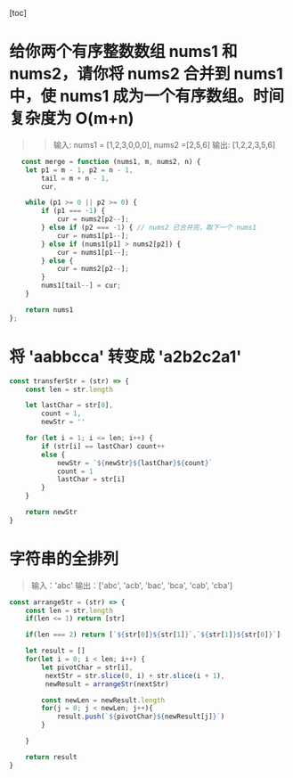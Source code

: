 [toc]

# 给你两个有序整数数组 nums1 和 nums2，请你将 nums2 合并到 nums1 中，使 nums1 成为一个有序数组。时间复杂度为 O(m+n)

> > 输入: nums1 = [1,2,3,0,0,0], nums2 =[2,5,6]
> > 输出: [1,2,2,3,5,6]

```JavaScript
   const merge = function (nums1, m, nums2, n) {
    let p1 = m - 1, p2 = n - 1,
        tail = m + n - 1,
        cur,

    while (p1 >= 0 || p2 >= 0) {
        if (p1 === -1) {
            cur = nums2[p2--];
        } else if (p2 === -1) { // nums2 已合并完，取下一个 nums1
            cur = nums1[p1--];
        } else if (nums1[p1] > nums2[p2]) {
            cur = nums1[p1--];
        } else {
            cur = nums2[p2--];
        }
        nums1[tail--] = cur;
    }

    return nums1
};
```

# 将 'aabbcca' 转变成 'a2b2c2a1'

```JavaScript
const transferStr = (str) => {
    const len = str.length

    let lastChar = str[0],
        count = 1,
        newStr = ''

    for (let i = 1; i <= len; i++) {
        if (str[i] == lastChar) count++
        else {
            newStr = `${newStr}${lastChar}${count}`
            count = 1
            lastChar = str[i]
        }
    }

    return newStr
}

```

# 字符串的全排列

> 输入：'abc'
> 输出：['abc', 'acb', 'bac', 'bca', 'cab', 'cba']

```JavaScript
const arrangeStr = (str) => {
    const len = str.length
    if(len <= 1) return [str]

    if(len === 2) return [`${str[0]}${str[1]}`,`${str[1]}${str[0]}`]

    let result = []
    for(let i = 0; i < len; i++) {
        let pivotChar = str[i],
         nextStr = str.slice(0, i) + str.slice(i + 1),
         newResult = arrangeStr(nextStr)

        const newLen = newResult.length
        for(j = 0; j < newLen; j++){
            result.push(`${pivotChar}${newResult[j]}`)
        }

    }

    return result
}

```
